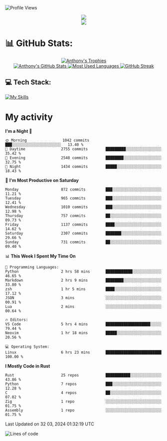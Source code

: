 
![Profile Views](https://komarev.com/ghpvc/?username=anthonymichaeltdm&label=Profile%20views&color=0e75b6&style=flat)

<!--profile banner-->
<div align="center">
  <img src="https://svg-banners.vercel.app/api?type=typeWriter&text1=Anthony%20Rubick&width=800&height=150" />
</div>

<!--profile views-->
<div align="center">
  <a href="https://u8views.com/github/AnthonyMichaelTDM">
    <img src="https://u8views.com/api/v1/github/profiles/68485672/views/day-week-month-total-count.svg">
  </a>
</div>

# 📊 GitHub Stats:

<!--trophies https://github.com/ryo-ma/github-profile-trophy -->
<div align="center"> 
  <a href="https://github.com/ryo-ma/github-profile-trophy">
    <picture>
      <source
        srcset="https://github-profile-trophy.vercel.app/?username=anthonymichaeltdm&theme=gitdimmed&no-frame=true&no-bg=true&column=-1"
        media="(prefers-color-scheme: dark)"
      />
      <source
        srcset="https://github-profile-trophy.vercel.app/?username=anthonymichaeltdm&theme=_____&no-frame=true&no-bg=true&column=-1"
        media="(prefers-color-scheme: light), (prefers-color-scheme: no-preference)"
      />
      <img src="https://github-profile-trophy.vercel.app/?username=anthonymichaeltdm&theme=gitdimmed&no-frame=true&no-bg=true&column=-1" alt="Anthony's Trophies" />
    </picture>
  </a>
</div>

<div align="center">
  <a href="https://github.com/anuraghazra/github-readme-stats">
    <picture>
      <source
        srcset="https://github-readme-stats.vercel.app/api?username=anthonymichaeltdm&show_icons=true&locale=en&theme=github_dark_dimmed&count_private=true&hide_border=true&include_all_commits=true"
        media="(prefers-color-scheme: dark)"
      />
      <source
        srcset="https://github-readme-stats.vercel.app/api?username=anthonymichaeltdm&show_icons=true&locale=en&theme=___&count_private=true&hide_border=true&include_all_commits=true"
        media="(prefers-color-scheme: light), (prefers-color-scheme: no-preference)"
      />
      <img src="https://github-readme-stats.vercel.app/api?username=anthonymichaeltdm&show_icons=true&locale=en&theme=github_dark_dimmed&count_private=true&hide_border=true&include_all_commits=true" alt="Anthony's GitHub Stats" />
    </picture>
  </a>
  
  <!--most used languages-->
  <a href="https://github.com/anuraghazra/github-readme-stats">
    <picture>
      <source
        srcset="https://github-readme-stats.vercel.app/api/top-langs?username=anthonymichaeltdm&show_icons=true&locale=en&layout=compact&theme=github_dark_dimmed&langs_count=8&count_private=true&size_weight=0.5&count_weight=0.5&hide_border=true"
        media="(prefers-color-scheme: dark)"
      />
      <source
        srcset="https://github-readme-stats.vercel.app/api/top-langs?username=anthonymichaeltdm&show_icons=true&locale=en&layout=compact&theme=____&langs_count=8&count_private=true&size_weight=0.5&count_weight=0.5&hide_border=true"
        media="(prefers-color-scheme: light), (prefers-color-scheme: no-preference)"
      />
      <img src="https://github-readme-stats.vercel.app/api/top-langs?username=anthonymichaeltdm&show_icons=true&locale=en&layout=compact&theme=github_dark_dimmed&langs_count=8&count_private=true&size_weight=0.5&count_weight=0.5&hide_border=true" alt="Most Used Languages" />
    </picture>
  </a>
  
  <!--streak https://git.io/streak-stats -->
  <a href="https://git.io/streak-stats">
    <picture>
      <source
        srcset="https://streak-stats.demolab.com?user=AnthonyMichaelTDM&theme=one-dark-pro&hide_border=true"
        media="(prefers-color-scheme: dark)"
      />
      <source
        srcset="https://streak-stats.demolab.com?user=AnthonyMichaelTDM&theme=_____&hide_border=true"
        media="(prefers-color-scheme: light), (prefers-color-scheme: no-preference)"
      />
      <img src="https://streak-stats.demolab.com?user=AnthonyMichaelTDM&theme=one-dark-pro&hide_border=true" alt="GitHub Streak" />
    </picture>
  </a>
</div>

<!--favorite languages and tools, and most used langs-->
## 💻 Tech Stack:

[![My Skills](https://skillicons.dev/icons?i=rust,actix,aws,github,githubactions,git,linux,bash,cpp,docker,java,latex,md,neovim,postgres,py,regex,vscode&theme=dark&perline=6)](https://skillicons.dev#gh-dark-mode-only)

# My activity

<!--START_SECTION:activity-->

<!--END_SECTION:activity-->

<!-- weekly activity https://github.com/AnthonyMichaelTDM/waka-readme-stats -->
<!--START_SECTION:waka-->
**I'm a Night 🦉** 

```text
🌞 Morning                1042 commits        ███░░░░░░░░░░░░░░░░░░░░░░   13.40 % 
🌆 Daytime                2755 commits        █████████░░░░░░░░░░░░░░░░   35.42 % 
🌃 Evening                2548 commits        ████████░░░░░░░░░░░░░░░░░   32.75 % 
🌙 Night                  1434 commits        █████░░░░░░░░░░░░░░░░░░░░   18.43 % 
```
📅 **I'm Most Productive on Saturday** 

```text
Monday                   872 commits         ███░░░░░░░░░░░░░░░░░░░░░░   11.21 % 
Tuesday                  965 commits         ███░░░░░░░░░░░░░░░░░░░░░░   12.41 % 
Wednesday                1010 commits        ███░░░░░░░░░░░░░░░░░░░░░░   12.98 % 
Thursday                 757 commits         ██░░░░░░░░░░░░░░░░░░░░░░░   09.73 % 
Friday                   1137 commits        ████░░░░░░░░░░░░░░░░░░░░░   14.62 % 
Saturday                 2307 commits        ███████░░░░░░░░░░░░░░░░░░   29.66 % 
Sunday                   731 commits         ██░░░░░░░░░░░░░░░░░░░░░░░   09.40 % 
```


📊 **This Week I Spent My Time On** 

```text
💬 Programming Languages: 
Python                   2 hrs 58 mins       ████████████░░░░░░░░░░░░░   46.65 % 
Markdown                 2 hrs 9 mins        ████████░░░░░░░░░░░░░░░░░   33.80 % 
zsh                      1 hr 5 mins         ████░░░░░░░░░░░░░░░░░░░░░   17.12 % 
JSON                     3 mins              ░░░░░░░░░░░░░░░░░░░░░░░░░   00.91 % 
Lua                      2 mins              ░░░░░░░░░░░░░░░░░░░░░░░░░   00.64 % 

🔥 Editors: 
VS Code                  5 hrs 4 mins        ████████████████████░░░░░   79.44 % 
Neovim                   1 hr 18 mins        █████░░░░░░░░░░░░░░░░░░░░   20.56 % 

💻 Operating System: 
Linux                    6 hrs 23 mins       █████████████████████████   100.00 % 
```

**I Mostly Code in Rust** 

```text
Rust                     25 repos            ███████████░░░░░░░░░░░░░░   43.86 % 
Python                   7 repos             ███░░░░░░░░░░░░░░░░░░░░░░   12.28 % 
C                        4 repos             ██░░░░░░░░░░░░░░░░░░░░░░░   07.02 % 
Zig                      1 repo              ░░░░░░░░░░░░░░░░░░░░░░░░░   01.75 % 
Assembly                 1 repo              ░░░░░░░░░░░░░░░░░░░░░░░░░   01.75 % 
```




 Last Updated on 32 03, 2024 01:32:19 UTC
<!--END_SECTION:waka-->

<!--START_SECTION:loc-->
![Lines of code](https://img.shields.io/badge/From%20Hello%20World%20I%27ve%20Written-16.8%20million%20lines%20of%20code-blue)


<!--END_SECTION:loc-->

